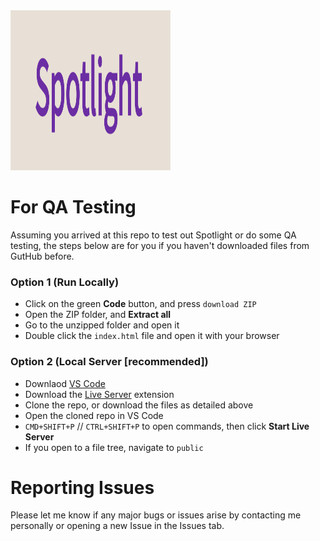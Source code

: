 <picture>
  <source media="(prefers-color-scheme: dark)" srcset="public/img/spotlightTitle.PNG">
  <source media="(prefers-color-scheme: light)" srcset="public/img/spotlightTitle.PNG">
  <img style="height:256px;width:256px;" alt="spotlight Title" src="public/img/spotlightTitle.PNG">
</picture>

# For QA Testing
Assuming you arrived at this repo to test out Spotlight or do some QA testing, the steps below are for you if you haven't downloaded files from GutHub before.

### Option 1 (Run Locally)
- Click on the green **Code** button, and press ```download ZIP```
- Open the ZIP folder, and **Extract all**
- Go to the unzipped folder and open it
- Double click the ```index.html``` file and open it with your browser

### Option 2 (Local Server [recommended])
- Downlaod [VS Code](https://code.visualstudio.com/)
- Download the [Live Server](https://marketplace.visualstudio.com/items?itemName=ritwickdey.LiveServer) extension
- Clone the repo, or download the files as detailed above
- Open the cloned repo in VS Code
- ```CMD+SHIFT+P``` // ```CTRL+SHIFT+P``` to open commands, then click **Start Live Server**
- If you open to a file tree, navigate to ```public```

# Reporting Issues
Please let me know if any major bugs or issues arise by contacting me personally or opening a new Issue in the Issues tab.
